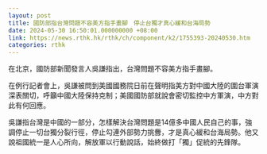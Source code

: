 ```yaml
---
layout: post
title: 國防部指台灣問題不容美方指手畫腳　停止台獨才真心緩和台海局勢
date: 2024-05-30 16:50:01.000000000 +08:00
link: https://news.rthk.hk/rthk/ch/component/k2/1755393-20240530.htm
categories: rthk
---
```


在北京，國防部新聞發言人吳謙指出，台灣問題不容美方指手畫腳。

在例行記者會上，吳謙被問到美國國務院日前在聲明指美方對中國大陸的圍台軍演深表關切，呼籲中國大陸保持克制；美國國防部就說會密切監控中方軍演，中方對此有何回應。

吳謙指台灣是中國的一部分，怎樣解決台灣問題是14億多中國人民自己的事，強調停止一切台獨分裂行徑，停止勾連外部勢力挑釁，才是真心緩和台海局勢。他又說祖國統一是人心所向，解放軍以行動說話，始終做打「獨」促統的先鋒隊。

